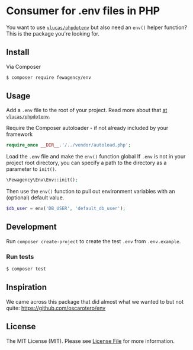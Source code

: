 # Consumer for .env files in PHP
You want to use [`vlucas/phpdotenv`](https://github.com/vlucas/phpdotenv) but also need an `env()` helper function?
This is the package you're looking for.

## Install
Via Composer

``` bash
$ composer require fewagency/env
```

## Usage
Add a `.env` file to the root of your project.
Read more about that [at `vlucas/phpdotenv`](https://github.com/vlucas/phpdotenv).

Require the Composer autoloader - if not already included by your framework

``` php
require_once __DIR__.'/../vendor/autoload.php';
```

Load the `.env` file and make the `env()` function global
If `.env` is not in your project root directory, you can specify a path to the directory as a parameter to `init()`.

``` php
\Fewagency\Env\Env::init();
```

Then use the `env()` function to pull out environment variables with an (optional) default value.

``` php
$db_user = env('DB_USER', 'default_db_user');
```

## Development
Run `composer create-project` to create the test `.env` from `.env.example`.

### Run tests
``` bash
$ composer test
```

## Inspiration
We came across this package that did almost what we wanted to but not quite:
https://github.com/oscarotero/env

## License
The MIT License (MIT). Please see [License File](LICENSE.md) for more information.
